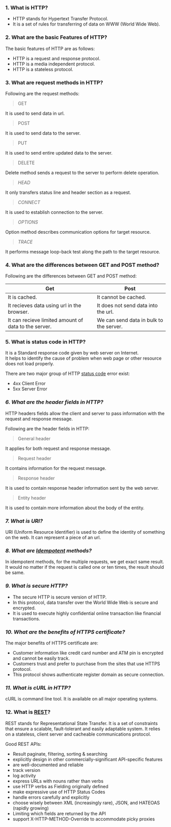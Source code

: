 ### 1. What is HTTP?

- HTTP stands for Hypertext Transfer Protocol. 
- It is a set of rules for transferring of data on WWW (World Wide Web).

### 2. What are the basic Features of HTTP?

The basic features of HTTP are as follows:

- HTTP is a request and response protocol.
- HTTP is a media independent protocol.
- HTTP is a stateless protocol.

### 3. What are request methods in HTTP?

Following are the request methods:

> GET

It is used to send data in url.

> POST

It is used to send data to the server.

> PUT

It is used to send entire updated data to the server. 

> DELETE  

Delete method sends a request to the server to perform delete operation.

> *HEAD*

It only transfers status line and header section as a request.

> *CONNECT* 

It is used to establish connection to the server.

> *OPTIONS* 

Option method describes communication options for target resource.

> *TRACE* 

It performs message loop-back test along the path to the target resource.

### 4. What are the differences between GET and POST method?

Following are the differences between GET and POST method:


| Get | Post |
|-----|------|
| It is cached. | It cannot be cached. |
| It recieves data using url in the browser. | It does not send data into the url. |
| It can recieve limited amount of data to the server. | We can send data in bulk to the server. |

### 5. What is status code in HTTP?

It is a Standard response code given by web server on Internet.  
It helps to identify the cause of problem when web page or other resource does not load properly.

There are two major group of HTTP [status code](https://www.restapitutorial.com/httpstatuscodes.html) error exist:

- 4xx Client Error
- 5xx Server Error

### *6. What are the header fields in HTTP?*

HTTP headers fields allow the client and server to pass information with the request and response message.

Following are the header fields in HTTP:

> General header

It applies for both request and response message.

> Request header

It contains information for the request message.

> Response header

It is used to contain response header information sent by the web server.

> Entity header

It is used to contain more information about the body of the entity.


### *7. What is URI?*

URI (Uniform Resource Identifier) is used to define the identity of something on the web. It can represent a piece of an url.

### *8. What are [Idempotent](https://sofish.github.io/restcookbook/http%20methods/idempotency/) methods?*

In idempotent methods, for the multiple requests, we get exact same result.  
It would no matter if the request is called one or ten times, the result should be same.  

### *9. What is secure HTTP?*

- The secure HTTP is secure version of HTTP. 
- In this protocol, data transfer over the World Wide Web is secure and encrypted. 
- It is used to execute highly confidential online transaction like financial transactions.

### *10. What are the benefits of HTTPS certificate?*

The major benefits of HTTPS certificate are:

- Customer information like credit card number and ATM pin is encrypted and cannot be easily track.  
- Customers trust and prefer to purchase from the sites that use HTTPS protocol.  
- This protocol shows authenticate register domain as secure connection.  

### *11. What is cURL in HTTP?*

cURL is command line tool. It is available on all major operating systems.

### 12. What is [REST](https://sofish.github.io/restcookbook/)?

REST stands for Representational State Transfer. It is a set of constraints that ensure a scalable, fault-tolerant and easily adaptable system. It relies on a stateless, client server and cacheable communications protocol.

Good REST APIs:
-  Result paginate, filtering, sorting & searching
-  explicitly design in other commercially-significant API-specific features
-  are well-documented and reliable
-  track version
-  log activity
-  express URLs with nouns rather than verbs
-  use HTTP verbs as Fielding originally defined
-  make expressive use of HTTP Status Codes
-  handle errors carefully and explicitly
-  choose wisely between XML (increasingly rare), JSON, and HATEOAS (rapidly growing)
-  Limiting which fields are returned by the API
-  support X-HTTP-METHOD-Override to accommodate picky proxies